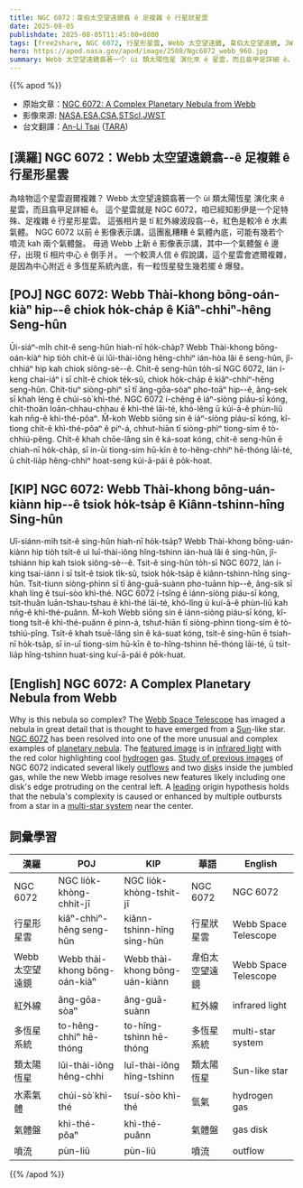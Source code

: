 ```yaml
---
title: NGC 6072：韋伯太空望遠鏡翕 ê 足複雜 ê 行星狀星雲
date: 2025-08-05
publishdate: 2025-08-05T11:45:00+0800
tags: [free2share, NGC 6072, 行星形星雲, Webb 太空望遠鏡, 韋伯太空望遠鏡, JWST, 紅外線, 多恆星系統, 類太陽恆星, 水素, 水素氣體, 氣體盤, 噴流]
hero: https://apod.nasa.gov/apod/image/2508/Ngc6072_webb_960.jpg
summary: Webb 太空望遠鏡翕著一个 ùi 類太陽恆星 演化來 ê 星雲，而且翕甲足詳細 ê。
---
```


{{% apod %}}

- 原始文章：[NGC 6072: A Complex Planetary Nebula from Webb](https://apod.nasa.gov/apod/ap250805.html)
- 影像來源: [NASA][NASA],[ESA][ESA],[CSA][CSA],[STScI][STScI],[JWST][JWST]
- 台文翻譯：[An-Li Tsai][An-Li Tsai] ([TARA][TARA])


## [漢羅] NGC 6072：Webb 太空望遠鏡翕--ê 足複雜 ê 行星形星雲
為啥物這个星雲遐爾複雜？
Webb 太空望遠鏡翕著一个 ùi 類太陽恆星 演化來 ê 星雲，而且翕甲足詳細 ê。
這个星雲就是 NGC 6072，咱已經知影伊是一个足特殊、足複雜 ê 行星形星雲。
這張相片是 tī 紅外線波段翕--ê，紅色是較冷 ê 水素氣體。
NGC 6072 以前 ê 影像表示講，這團亂糟糟 ê 氣體內底，可能有幾若个 噴流 kah 兩个氣體盤。
毋過 Webb 上新 ê 影像表示講，其中一个氣體盤 ê 邊仔，出現 tī 相片中心 ê 倒手爿。
一个較濟人信 ê 假說講，這个星雲會遮爾複雜，是因為中心附近 ê 多恆星系統內底，有一粒恆星發生幾若擺 ê 爆發。

<!--
## [中文] NGC 6072：韋伯太空望遠鏡拍攝的複雜行星狀星雲

為什麼這個星雲如此複雜？
韋伯太空望遠鏡拍攝了一個被認為源自類太陽恆星的星雲，並對其進行了細緻的成像。
NGC 6072 已被解析為一個較為特殊且複雜的行星狀星雲樣本。
這張特色影像採用紅外線波段拍攝，紅色突出顯示了低溫氫氣。
對 NGC 6072 先前圖像的研究表明，這團混亂的氣體內部可能存在幾個外流和兩個氣體盤，而韋伯太空望遠鏡的新圖像則解析出了一些新特徵，可能包括一個氣體盤的邊緣在中心左側突出。
一個主流的起源假說認為，該星雲的複雜性是由中心附近多恆星系統中一顆恆星的多次爆發造成或增強的。


-->

## [POJ] NGC 6072: Webb Thài-khong bōng-oán-kiàⁿ hip--ê chiok ho̍k-cha̍p ê Kiâⁿ-chhiⁿ-hêng Seng-hûn
Ūi-siáⁿ-mi̍h chit-ê seng-hûn hiah-nī ho̍k-cha̍p?
Webb Thài-khong bōng-oán-kiàⁿ hip tio̍h chi̍t-ê ùi lūi-thài-iông hêng-chhiⁿ ián-hòa lâi ê seng-hûn, jî-chhiáⁿ hip kah chiok siông-sè--ê.
Chit-ê seng-hûn to̍h-sī NGC 6072, lán í-keng chai-iáⁿ i sī chi̍t-ê chiok te̍k-sû, chiok ho̍k-cha̍p ê kiâⁿ-chhiⁿ-hêng seng-hûn.
Chit-tiuⁿ siòng-phìⁿ sī tī âng-gōa-sòaⁿ pho-toāⁿ hip--ê, âng-sek sī khah léng ê chúi-sò͘ khì-thé.
NGC 6072 í-chêng ê iáⁿ-siòng piáu-sī kóng, chit-thoân loān-chhau-chhau ê khì-thé lāi-té, khó-lêng ū kúi-ā-ê phùn-liû kah nn̄g-ê khì-thé-pôaⁿ.
M̄-koh Webb siōng sin ê iáⁿ-siòng piáu-sī kóng, kî-tiong chi̍t-ê khì-thé-pôaⁿ ê piⁿ-á, chhut-hiān tī siòng-phìⁿ tiong-sim ê tò-chhiú-pêng.
Chi̍t-ê khah chōe-lâng sìn ê ká-soat kóng, chit-ê seng-hûn ē chiah-nī ho̍k-cha̍p, sī in-ūi tiong-sim hū-kīn ê to-hêng-chhiⁿ hē-thóng lāi-té, ū chi̍t-lia̍p hêng-chhiⁿ hoat-seng kúi-ā-pái ê po̍k-hoat.

## [KIP] NGC 6072: Webb Thài-khong bōng-uán-kiànn hip--ê tsiok ho̍k-tsa̍p ê Kiânn-tshinn-hîng Sing-hûn
Uī-siánn-mi̍h tsit-ê sing-hûn hiah-nī ho̍k-tsa̍p?
Webb Thài-khong bōng-uán-kiànn hip tio̍h tsi̍t-ê uì luī-thài-iông hîng-tshinn ián-huà lâi ê sing-hûn, jî-tshiánn hip kah tsiok siông-sè--ê.
Tsit-ê sing-hûn to̍h-sī NGC 6072, lán í-king tsai-iánn i sī tsi̍t-ê tsiok ti̍k-sû, tsiok ho̍k-tsa̍p ê kiânn-tshinn-hîng sing-hûn.
Tsit-tiunn siòng-phìnn sī tī âng-guā-suànn pho-tuānn hip--ê, âng-sik sī khah líng ê tsuí-sòo khì-thé.
NGC 6072 í-tsîng ê iánn-siòng piáu-sī kóng, tsit-thuân luān-tshau-tshau ê khì-thé lāi-té, khó-lîng ū kuí-ā-ê phùn-liû kah nn̄g-ê khì-thé-puânn.
M̄-koh Webb siōng sin ê iánn-siòng piáu-sī kóng, kî-tiong tsi̍t-ê khì-thé-puânn ê pinn-á, tshut-hiān tī siòng-phìnn tiong-sim ê tò-tshiú-pîng.
Tsi̍t-ê khah tsuē-lâng sìn ê ká-suat kóng, tsit-ê sing-hûn ē tsiah-nī ho̍k-tsa̍p, sī in-uī tiong-sim hū-kīn ê to-hîng-tshinn hē-thóng lāi-té, ū tsi̍t-lia̍p hîng-tshinn huat-sing kuí-ā-pái ê po̍k-huat.

## [English] NGC 6072: A Complex Planetary Nebula from Webb

Why is this nebula so complex?
The [Webb Space Telescope][Webb_Space_Telescope] has imaged a nebula in great detail that is thought to have emerged from a [Sun][Sun]-like star.
[NGC 6072][NGC_6072] has been resolved into one of the more unusual and complex examples of [planetary nebula][planetary_nebula].
The [featured image][featured_image] is in [infrared light][infrared_light] with the red color highlighting cool [hydrogen][hydrogen] gas.
[Study of previous images][Study_of_previous_images] of NGC 6072 indicated several likely [outflows][outflows] and two [disk][disk]s inside the jumbled gas, while the new Webb image resolves new features likely including one disk's edge protruding on the central left.
A [leading][leading] origin hypothesis holds that the nebula's complexity is caused or enhanced by multiple outbursts from a star in a [multi-star system][multi_star_system] near the center.


## 詞彙學習
|漢羅|POJ|KIP|華語|English|
|-|-|-|-|-|
| NGC 6072 | NGC lio̍k-khòng-chhit-jī | NGC lio̍k-khòng-tshit-jī | NGC 6072 | NGC 6072 |
| 行星形星雲 | kiâⁿ-chhiⁿ-hêng seng-hûn | kiânn-tshinn-hîng sing-hûn | 行星狀星雲 | Webb Space Telescope |
| Webb 太空望遠鏡 | Webb thài-khong bōng-oán-kiàⁿ | Webb thài-khong bōng-uán-kiànn | 韋伯太空望遠鏡 | Webb Space Telescope |
| 紅外線 | âng-gōa-sòaⁿ | âng-guā-suànn | 紅外線 | infrared light |
| 多恆星系統 | to-hêng-chhiⁿ hē-thóng | to-hîng-tshinn hē-thóng | 多恆星系統 | multi-star system |
| 類太陽恆星 | lūi-thài-iông hêng-chhi | luī-thài-iông hîng-tshinn | 類太陽恆星 | Sun-like star |
| 水素氣體 | chúi-sò͘ khì-thé | tsuí-sòo khì-thé | 氫氣 | hydrogen gas |
| 氣體盤 | khì-thé-pôaⁿ | khì-thé-puânn | 氣體盤 | gas disk |
| 噴流 | pùn-liû | pùn-liû | 噴流 | outflow |



{{% /apod %}}

[An-Li Tsai]: mailto:thianbun.taigi@gmail.com
[TARA]: https://tara.tw

[Copyright]: https://apod.nasa.gov/apod/fap/lib/about_apod.html#srapply
[License3]: https://creativecommons.org/licenses/by-nc-nd/3.0/
[License2]:https://creativecommons.org/licenses/by-nc-nd/2.0/
[NASA]:https://www.nasa.gov/

[Webb_Space_Telescope]:https://webbtelescope.org/home
[Sun]:https://science.nasa.gov/sun/
[NGC_6072]:https://esawebb.org/images/weic2514a/
[planetary_nebula]:https://en.wikipedia.org/wiki/Planetary_nebula
[featured_image]:https://science.nasa.gov/centers-and-facilities/goddard/nasas-webb-traces-details-of-complex-planetary-nebula/
[infrared_light]:https://science.nasa.gov/ems/07_infraredwaves/
[hydrogen]:https://apod.nasa.gov/apod/ap010113.html
[Study_of_previous_images]:https://ui.adsabs.harvard.edu/abs/2010ApJ...708...93K/abstract
[outflows]:https://apod.nasa.gov/apod/ap240627.html
[disk]:https://apod.nasa.gov/apod/ap231017.html
[leading]:https://ychef.files.bbci.co.uk/1280x720/p0bzc0wl.jpg
[multi_star_system]:https://science.nasa.gov/universe/stars/multiple-star-systems/
[meteor_galaxy]:https://apod.nasa.gov/apod/ap250806.html

[ESA]:https://www.esa.int/
[CSA]:https://www.asc-csa.gc.ca/eng/
[STScI]:https://www.stsci.edu/
[JWST]:https://science.nasa.gov/mission/webb/